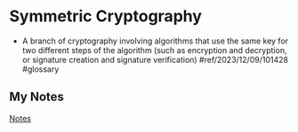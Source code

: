 # Symmetric Cryptography
- A branch of cryptography involving algorithms that use the same key for two different steps of the algorithm (such as encryption and decryption, or signature creation and signature verification) #ref/2023/12/09/101428 #glossary
## My Notes
[Notes](mynotes/symmetric-cryptography-notes.md)
